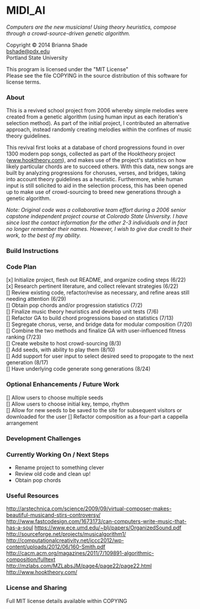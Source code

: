 MIDI_AI
=======

_Computers are the new musicians!  Using theory heuristics, compose through a crowd-source-driven genetic algorithm._

Copyright © 2014 Brianna Shade  
bshade@pdx.edu  
Portland State University
  
This program is licensed under the "MIT License"  
Please see the file COPYING in the source distribution of this software for license terms.

### About
This is a revived school project from 2006 whereby simple melodies were created from a genetic algorithm (using human input as each iteration's selection method).  As part of the initial project, I contributed an alternative approach, instead randomly creating melodies within the confines of music theory guidelines.

This revival first looks at a database of chord progressions found in over 1300 modern pop songs, collected as part of the Hooktheory project (www.hooktheory.com), and makes use of the project's statistics on how likely particular chords are to succeed others.  With this data, new songs are built by analyzing progressions for choruses, verses, and bridges, taking into account theory guidelines as a heuristic.  Furthermore, while human input is still solicited to aid in the selection process, this has been opened up to make use of crowd-sourcing to breed new generations through a genetic algorithm.

_Note: Original code was a collaborative team effort during a 2006 senior capstone independent project course at Colorado State University.  I have since lost the contact information for the other 2-3 individuals and in fact no longer remember their names.  However, I wish to give due credit to their work, to the best of my ability._

### Build Instructions

### Code Plan
[x] Initialize project, flesh out README, and organize coding steps (6/22)  
[x] Research pertinent literature, and collect relevant strategies (6/22)  
[] Review existing code, refactor/revise as necessary, and refine areas still needing attention (6/29)  
[] Obtain pop chords and/or progression statistics (7/2)  
[] Finalize music theory heuristics and develop unit tests (7/6)  
[] Refactor GA to build chord progressions based on statistics (7/13)  
[] Segregate chorus, verse, and bridge data for modular composition (7/20)  
[] Combine the two methods and finalize GA with user-influenced fitness ranking (7/23)  
[] Create website to host crowd-sourcing (8/3)  
[] Add seeds, with ability to play them (8/10)  
[] Add support for user input to select desired seed to propogate to the next generation (8/17)  
[] Have underlying code generate song generations (8/24)

### Optional Enhancements / Future Work
[] Allow users to choose multiple seeds  
[] Allow users to choose initial key, tempo, rhythm  
[] Allow for new seeds to be saved to the site for subsequent visitors or downloaded for the user
[] Refactor composition as a four-part a cappella arrangement

### Development Challenges


### Currently Working On / Next Steps
* Rename project to something clever
* Review old code and clean up!
* Obtain pop chords

### Useful Resources
http://arstechnica.com/science/2009/09/virtual-composer-makes-beautiful-musicand-stirs-controversy/
http://www.fastcodesign.com/1673173/can-computers-write-music-that-has-a-soul
https://www.ece.umd.edu/~blj/papers/OrganizedSound.pdf
http://sourceforge.net/projects/musicalgorithm1/
http://computationalcreativity.net/iccc2012/wp-content/uploads/2012/06/160-Smith.pdf
http://cacm.acm.org/magazines/2011/7/109891-algorithmic-composition/fulltext
http://mzlabs.com/MZLabsJM/page4/page22/page22.html
http://www.hooktheory.com/

### License and Sharing
Full MIT license details available within COPYING

